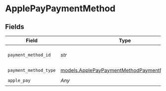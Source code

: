 # ApplePayPaymentMethod


## Fields

| Field                                                                                                | Type                                                                                                 | Required                                                                                             | Description                                                                                          |
| ---------------------------------------------------------------------------------------------------- | ---------------------------------------------------------------------------------------------------- | ---------------------------------------------------------------------------------------------------- | ---------------------------------------------------------------------------------------------------- |
| `payment_method_id`                                                                                  | *str*                                                                                                | :heavy_check_mark:                                                                                   | ID of the payment method.                                                                            |
| `payment_method_type`                                                                                | [models.ApplePayPaymentMethodPaymentMethodType](../models/applepaypaymentmethodpaymentmethodtype.md) | :heavy_check_mark:                                                                                   | N/A                                                                                                  |
| `apple_pay`                                                                                          | *Any*                                                                                                | :heavy_check_mark:                                                                                   | N/A                                                                                                  |